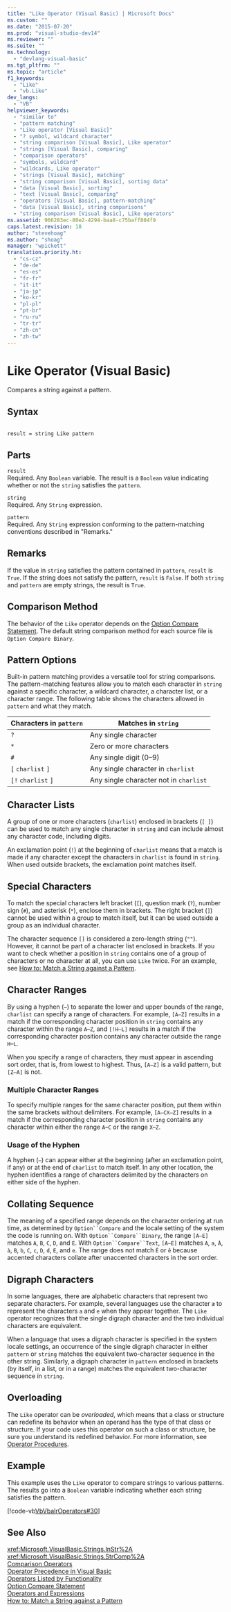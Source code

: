 ```yaml
---
title: "Like Operator (Visual Basic) | Microsoft Docs"
ms.custom: ""
ms.date: "2015-07-20"
ms.prod: "visual-studio-dev14"
ms.reviewer: ""
ms.suite: ""
ms.technology: 
  - "devlang-visual-basic"
ms.tgt_pltfrm: ""
ms.topic: "article"
f1_keywords: 
  - "Like"
  - "vb.Like"
dev_langs: 
  - "VB"
helpviewer_keywords: 
  - "similar to"
  - "pattern matching"
  - "Like operator [Visual Basic]"
  - "? symbol, wildcard character"
  - "string comparison [Visual Basic], Like operator"
  - "strings [Visual Basic], comparing"
  - "comparison operators"
  - "symbols, wildcard"
  - "wildcards, Like operator"
  - "strings [Visual Basic], matching"
  - "string comparison [Visual Basic], sorting data"
  - "data [Visual Basic], sorting"
  - "text [Visual Basic], comparing"
  - "operators [Visual Basic], pattern-matching"
  - "data [Visual Basic], string comparisons"
  - "string comparison [Visual Basic], Like operators"
ms.assetid: 966283ec-80e2-4294-baa8-c75baff804f9
caps.latest.revision: 18
author: "stevehoag"
ms.author: "shoag"
manager: "wpickett"
translation.priority.ht: 
  - "cs-cz"
  - "de-de"
  - "es-es"
  - "fr-fr"
  - "it-it"
  - "ja-jp"
  - "ko-kr"
  - "pl-pl"
  - "pt-br"
  - "ru-ru"
  - "tr-tr"
  - "zh-cn"
  - "zh-tw"
---
```

# Like Operator (Visual Basic)
Compares a string against a pattern.  
  
## Syntax  
  
```  
  
result = string Like pattern  
```  
  
## Parts  
 `result`  
 Required. Any `Boolean` variable. The result is a `Boolean` value indicating whether or not the `string` satisfies the `pattern`.  
  
 `string`  
 Required. Any `String` expression.  
  
 `pattern`  
 Required. Any `String` expression conforming to the pattern-matching conventions described in "Remarks."  
  
## Remarks  
 If the value in `string` satisfies the pattern contained in `pattern`, `result` is `True`. If the string does not satisfy the pattern, `result` is `False`. If both `string` and `pattern` are empty strings, the result is `True`.  
  
## Comparison Method  
 The behavior of the `Like` operator depends on the [Option Compare Statement](../../../visual-basic/language-reference/statements/option-compare-statement.md). The default string comparison method for each source file is `Option Compare Binary`.  
  
## Pattern Options  
 Built-in pattern matching provides a versatile tool for string comparisons. The pattern-matching features allow you to match each character in `string` against a specific character, a wildcard character, a character list, or a character range. The following table shows the characters allowed in `pattern` and what they match.  
  
|Characters in `pattern`|Matches in `string`|  
|-----------------------------|-------------------------|  
|`?`|Any single character|  
|`*`|Zero or more characters|  
|`#`|Any single digit (0–9)|  
|`[` `charlist` `]`|Any single character in `charlist`|  
|`[!` `charlist` `]`|Any single character not in `charlist`|  
  
## Character Lists  
 A group of one or more characters (`charlist`) enclosed in brackets (`[ ]`) can be used to match any single character in `string` and can include almost any character code, including digits.  
  
 An exclamation point (`!`) at the beginning of `charlist` means that a match is made if any character except the characters in `charlist` is found in `string`. When used outside brackets, the exclamation point matches itself.  
  
## Special Characters  
 To match the special characters left bracket (`[`), question mark (`?`), number sign (`#`), and asterisk (`*`), enclose them in brackets. The right bracket (`]`) cannot be used within a group to match itself, but it can be used outside a group as an individual character.  
  
 The character sequence `[]` is considered a zero-length string (`""`). However, it cannot be part of a character list enclosed in brackets. If you want to check whether a position in `string` contains one of a group of characters or no character at all, you can use `Like` twice. For an example, see [How to: Match a String against a Pattern](../../../visual-basic/programming-guide/language-features/operators-and-expressions/how-to-match-a-string-against-a-pattern.md).  
  
## Character Ranges  
 By using a hyphen (`–`) to separate the lower and upper bounds of the range, `charlist` can specify a range of characters. For example, `[A–Z]` results in a match if the corresponding character position in `string` contains any character within the range `A`–`Z`, and `[!H–L]` results in a match if the corresponding character position contains any character outside the range `H`–`L`.  
  
 When you specify a range of characters, they must appear in ascending sort order, that is, from lowest to highest. Thus, `[A–Z]` is a valid pattern, but `[Z–A]` is not.  
  
### Multiple Character Ranges  
 To specify multiple ranges for the same character position, put them within the same brackets without delimiters. For example, `[A–CX–Z]` results in a match if the corresponding character position in `string` contains any character within either the range `A`–`C` or the range `X`–`Z`.  
  
### Usage of the Hyphen  
 A hyphen (`–`) can appear either at the beginning (after an exclamation point, if any) or at the end of `charlist` to match itself. In any other location, the hyphen identifies a range of characters delimited by the characters on either side of the hyphen.  
  
## Collating Sequence  
 The meaning of a specified range depends on the character ordering at run time, as determined by `Option``Compare` and the locale setting of the system the code is running on. With `Option``Compare``Binary`, the range `[A–E]` matches `A`, `B`, `C`, `D`, and `E`. With `Option``Compare``Text`, `[A–E]` matches `A`, `a`, `À`, `à`, `B`, `b`, `C`, `c`, `D`, `d`, `E`, and `e`. The range does not match `Ê` or `ê` because accented characters collate after unaccented characters in the sort order.  
  
## Digraph Characters  
 In some languages, there are alphabetic characters that represent two separate characters. For example, several languages use the character `æ` to represent the characters `a` and `e` when they appear together. The `Like` operator recognizes that the single digraph character and the two individual characters are equivalent.  
  
 When a language that uses a digraph character is specified in the system locale settings, an occurrence of the single digraph character in either `pattern` or `string` matches the equivalent two-character sequence in the other string. Similarly, a digraph character in `pattern` enclosed in brackets (by itself, in a list, or in a range) matches the equivalent two-character sequence in `string`.  
  
## Overloading  
 The `Like` operator can be *overloaded*, which means that a class or structure can redefine its behavior when an operand has the type of that class or structure. If your code uses this operator on such a class or structure, be sure you understand its redefined behavior. For more information, see [Operator Procedures](../../../visual-basic/language-reference/procedures/operator-procedures.md).  
  
## Example  
 This example uses the `Like` operator to compare strings to various patterns. The results go into a `Boolean` variable indicating whether each string satisfies the pattern.  
  
 [!code-vb[VbVbalrOperators#30](../../../visual-basic/language-reference/operators/codesnippet/VisualBasic/like-operator_1.vb)]  
  
## See Also  
 <xref:Microsoft.VisualBasic.Strings.InStr%2A>   
 <xref:Microsoft.VisualBasic.Strings.StrComp%2A>   
 [Comparison Operators](../../../visual-basic/language-reference/operators/comparison-operators.md)   
 [Operator Precedence in Visual Basic](../../../visual-basic/language-reference/operators/operator-precedence.md)   
 [Operators Listed by Functionality](../../../visual-basic/language-reference/operators/operators-listed-by-functionality.md)   
 [Option Compare Statement](../../../visual-basic/language-reference/statements/option-compare-statement.md)   
 [Operators and Expressions](../../../visual-basic/programming-guide/language-features/operators-and-expressions/index.md)   
 [How to: Match a String against a Pattern](../../../visual-basic/programming-guide/language-features/operators-and-expressions/how-to-match-a-string-against-a-pattern.md)